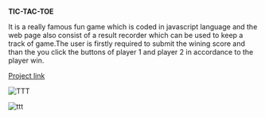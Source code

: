 
**TIC-TAC-TOE**

It is a really famous fun game which is coded in javascript language and the web page also consist of a result recorder which can be used to keep a track of game.The user is firstly required to submit the wining score and than the you click the buttons of player 1 and player 2 in accordance to the player win.


[Project link](https://ttt8.herokuapp.com/)


![TTT](https://user-images.githubusercontent.com/25529176/111036183-031ff280-8444-11eb-9f2c-f7e0c2956721.png)


![ttt](https://user-images.githubusercontent.com/25529176/111074299-61160e00-8508-11eb-9f72-ab881b167037.png)

